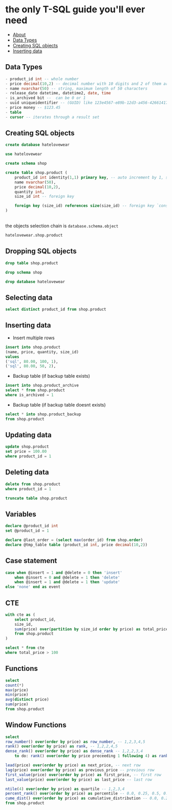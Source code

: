 # the only T-SQL guide you'll ever need

- [About](#About)
- [Data Types](#Data-Types)
- [Creating SQL objects](#Creating-SQL-objects)
- [Inserting data](#Inserting-data)

## Data Types
``` sql
- product_id int -- whole number
- price decimal(10,2) -- decimal number with 10 digits and 2 of them are after the decimal point
- name nvarchar(50) -- string, maximum length of 50 characters
- release_date datetime, datetime2, date, time
- is_archived bit --  can be 0 or 1
- uuid uniqueidentifier -- (GUID) like 123e4567-e89b-12d3-a456-426614174000
- price money -- $123.45
- table
- cursor -- iterates through a result set
```

## Creating SQL objects
``` sql 
create database hatelovewear
```
``` sql 
use hatelovewear
```
``` sql
create schema shop
```
``` sql 
create table shop.product (
    product_id int identity(1,1) primary key, -- auto increment by 1, starting from 1, unique and not null
    name nvarchar(50),
    price decimal(10,2),
    quantity int,
    size_id int -- foreign key

    foreign key (size_id) references size(size_id) -- foreign key `constraint`, `size_id` in `product` table must exist in `size` table
)
```

<br> the objects selection chain is `database.schema.object`
``` sql
hatelovewear.shop.product
```

## Dropping SQL objects
``` sql
drop table shop.product
```
``` sql
drop schema shop
```
``` sql
drop database hatelovewear
```


## Selecting data
``` sql
select distinct product_id from shop.product
```

## Inserting data

- Insert multiple rows
``` sql
insert into shop.product 
(name, price, quantity, size_id)
values 
('sql', 80.00, 100, 1),
('sql', 80.00, 50, 2),
```

- Backup table (if backup table exists)
``` sql
insert into shop.product_archive 
select * from shop.product
where is_archived = 1
```

- Backup table (if backup table doesnt exists)
``` sql
select * into shop.product_backup 
from shop.product
```

## Updating data
``` sql
update shop.product
set price = 100.00
where product_id = 1
```

## Deleting data
``` sql
delete from shop.product
where product_id = 1
```
``` sql
truncate table shop.product
```

## Variables
``` sql
declare @product_id int
set @product_id = 1

declare @last_order = (select max(order_id) from shop.order)
declare @tmp_table table (product_id int, price decimal(10,2))
```

## Case statement
```sql
case when @insert = 1 and @delete = 0 then 'insert'
    when @insert = 0 and @delete = 1 then 'delete'
    when @insert = 1 and @delete = 1 then 'update'
else 'none' end as event
```

## CTE
``` sql
with cte as (
    select product_id,
    size_id, 
    sum(price) over(partition by size_id order by price) as total_price
    from shop.product
)

select * from cte
where total_price > 100
```

## Functions
``` sql
select 
count(*)
max(price)
min(price)
avg(distinct price)
sum(price)
from shop.product
```

## Window Functions
``` sql
select 
row_number() over(order by price) as row_number, -- 1,2,3,4,5
rank() over(order by price) as rank, -- 1,2,2,4,5
dense_rank() over(order by price) as dense_rank -- 1,2,2,3,4
    to do: rank() over(order by price preceeding 1 following 4) as rank

lead(price) over(order by price) as next_price, -- next row
lag(price) over(order by price) as previous_price -- previous row
first_value(price) over(order by price) as first_price, -- first row
last_value(price) over(order by price) as last_price -- last row

ntile(4) over(order by price) as quartile -- 1,2,3,4
percent_rank() over(order by price) as percentile -- 0.0, 0.25, 0.5, 0.75, 1.0
cume_dist() over(order by price) as cumulative_distribution -- 0.0, 0.25, 0.5, 0.75, 1.0
from shop.product
```







